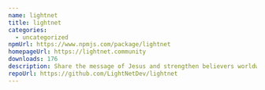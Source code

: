 ```yaml
---
name: lightnet
title: lightnet
categories:
  - uncategorized
npmUrl: https://www.npmjs.com/package/lightnet
homepageUrl: https://lightnet.community
downloads: 176
description: Share the message of Jesus and strengthen believers worldwide.
repoUrl: https://github.com/LightNetDev/lightnet
---
```


